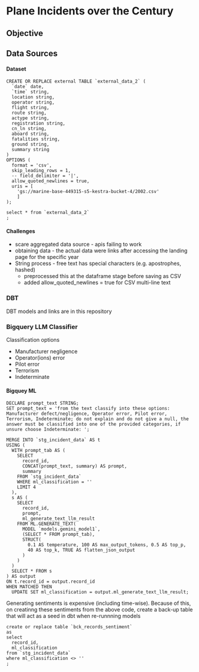# Plane Incidents over the Century

## Objective

## Data Sources


#### Dataset 
```
CREATE OR REPLACE external TABLE `external_data_2` (
  `date` date,
  `time` string,
  location string,
  operator string,
  flight string,
  route string,
  actype string,
  registration string,
  cn_ln string,
  aboard string, 
  fatalities string, 
  ground string, 
  summary string
)
OPTIONS (
  format = 'csv',
  skip_leading_rows = 1,
  -- field_delimiter = '|',
  allow_quoted_newlines = true,
  uris = [
    'gs://marine-base-449315-s5-kestra-bucket-4/2002.csv'
    ]
);

select * from `external_data_2`
;
```

#### Challenges
- scare aggregated data source - apis failing to work
- obtaining data - the actual data were links after accessing the landing page for the specific year
- String process - free text has special characters (e.g. apostrophes, hashed) 
  - preprocessed this at the dataframe stage before saving as CSV
  - added allow_quoted_newlines = true for CSV multi-line text

### DBT 
DBT models and links are in this repository

### Bigquery LLM Classifier
Classification options
- Manufacturer negligence 
- Operator(ions) error
- Pilot error
- Terrorism
- Indeterminate

#### Bigquey ML
```
DECLARE prompt_text STRING;
SET prompt_text = 'from the text classify into these options: Manufacturer defect/negligence, Operator error, Pilot error, Terrorism, Indeterminate; do not explain and do not give a null, the answer must be classified into one of the provided categories, if unsure choose Indeterminate: ';

MERGE INTO `stg_incident_data` AS t
USING (
  WITH prompt_tab AS (
    SELECT 
      record_id,
      CONCAT(prompt_text, summary) AS prompt,
      summary
    FROM `stg_incident_data`
    WHERE ml_classification = ''
    LIMIT 4
  ),
  s AS (
    SELECT 
      record_id,
      prompt,
      ml_generate_text_llm_result
    FROM ML.GENERATE_TEXT(
      MODEL `models.gemini_model1`,
      (SELECT * FROM prompt_tab),
      STRUCT(
        0.1 AS temperature, 100 AS max_output_tokens, 0.5 AS top_p,
        40 AS top_k, TRUE AS flatten_json_output
      )
    )
  )
  SELECT * FROM s
) AS output
ON t.record_id = output.record_id
WHEN MATCHED THEN
  UPDATE SET ml_classification = output.ml_generate_text_llm_result;
```

Generating sentiments is expensive (including time-wise). Because of this, on creatinng these sentiments from the above code, create a back-up table that will act as a seed in dbt when re-runnning models

```
create or replace table `bck_records_sentiment`
as
select 
  record_id, 
  ml_classification
from `stg_incident_data`
where ml_classification <> ''
;
```

